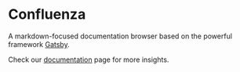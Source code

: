 # Confluenza

A markdown-focused documentation browser based on the powerful framework [Gatsby](https://www.gatsbyjs.org).

Check our [documentation] page for more insights.

[documentation]: https://confluenza.now.sh/developer-documentation/making-confluenza-yours
